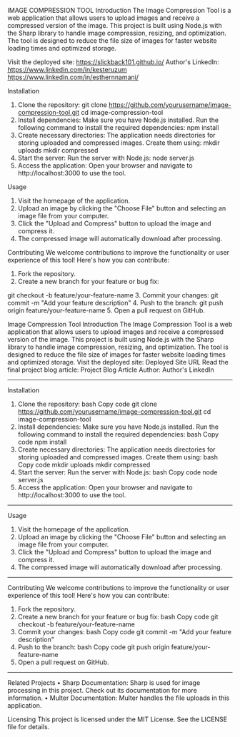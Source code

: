 IMAGE COMPRESSION TOOL
Introduction
The Image Compression Tool is a web application that allows users to upload images and receive a compressed version of the image. This project is built using Node.js with the Sharp library to handle image compression, resizing, and optimization. The tool is designed to reduce the file size of images for faster website loading times and optimized storage.

Visit the deployed site: https://slickback101.github.io/
Author's LinkedIn: 
https://www.linkedin.com/in/kesteruzum
 https://www.linkedin.com/in/esthernnamani/ 

Installation
1.	Clone the repository:
git clone https://github.com/yourusername/image-compression-tool.git
cd image-compression-tool
2.	Install dependencies: Make sure you have Node.js installed. Run the following command to install the required dependencies:
npm install
3.	Create necessary directories: The application needs directories for storing uploaded and compressed images. Create them using:
mkdir uploads
mkdir compressed
4.	Start the server: Run the server with Node.js:
node server.js
5.	Access the application: Open your browser and navigate to http://localhost:3000 to use the tool.

Usage
1.	Visit the homepage of the application.
2.	Upload an image by clicking the "Choose File" button and selecting an image file from your computer.
3.	Click the "Upload and Compress" button to upload the image and compress it.
4.	The compressed image will automatically download after processing.

Contributing
We welcome contributions to improve the functionality or user experience of this tool! Here's how you can contribute:
1.	Fork the repository.
2.	Create a new branch for your feature or bug fix:

git checkout -b feature/your-feature-name
3.	Commit your changes:
git commit -m "Add your feature description"
4.	Push to the branch:
git push origin feature/your-feature-name
5.	Open a pull request on GitHub.

Image Compression Tool
Introduction
The Image Compression Tool is a web application that allows users to upload images and receive a compressed version of the image. This project is built using Node.js with the Sharp library to handle image compression, resizing, and optimization. The tool is designed to reduce the file size of images for faster website loading times and optimized storage.
Visit the deployed site: Deployed Site URL
Read the final project blog article: Project Blog Article
Author: Author's LinkedIn
________________________________________
Installation
1.	Clone the repository:
bash
Copy code
git clone https://github.com/yourusername/image-compression-tool.git
cd image-compression-tool
2.	Install dependencies: Make sure you have Node.js installed. Run the following command to install the required dependencies:
bash
Copy code
npm install
3.	Create necessary directories: The application needs directories for storing uploaded and compressed images. Create them using:
bash
Copy code
mkdir uploads
mkdir compressed
4.	Start the server: Run the server with Node.js:
bash
Copy code
node server.js
5.	Access the application: Open your browser and navigate to http://localhost:3000 to use the tool.
________________________________________
Usage
1.	Visit the homepage of the application.
2.	Upload an image by clicking the "Choose File" button and selecting an image file from your computer.
3.	Click the "Upload and Compress" button to upload the image and compress it.
4.	The compressed image will automatically download after processing.
________________________________________
Contributing
We welcome contributions to improve the functionality or user experience of this tool! Here's how you can contribute:
1.	Fork the repository.
2.	Create a new branch for your feature or bug fix:
bash
Copy code
git checkout -b feature/your-feature-name
3.	Commit your changes:
bash
Copy code
git commit -m "Add your feature description"
4.	Push to the branch:
bash
Copy code
git push origin feature/your-feature-name
5.	Open a pull request on GitHub.
________________________________________
Related Projects
•	Sharp Documentation: Sharp is used for image processing in this project. Check out its documentation for more information.
•	Multer Documentation: Multer handles the file uploads in this application.

Licensing
This project is licensed under the MIT License. See the LICENSE file for details.

